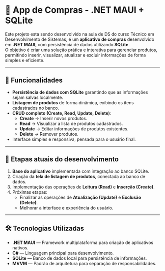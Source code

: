# 🛒 App de Compras - .NET MAUI + SQLite

Este projeto esta sendo desenvolvido na aula de DS do curso Técnico em Desenvolvimento de Sistemas, é um **aplicativo de compras** desenvolvido em **.NET MAUI**, com persistência de dados utilizando **SQLite**.  
O objetivo é criar uma solução prática e interativa para gerenciar produtos, permitindo inserir, visualizar, atualizar e excluir informações de forma simples e eficiente.

---

## 📌 Funcionalidades
- **Persistência de dados com SQLite** garantindo que as informações sejam salvas localmente.
- **Listagem de produtos** de forma dinâmica, exibindo os itens cadastrados no banco.
- **CRUD completo (Create, Read, Update, Delete)**:
  - **Create** → Inserir novos produtos.
  - **Read** → Visualizar a lista de produtos cadastrados.
  - **Update** → Editar informações de produtos existentes.
  - **Delete** → Remover produtos.
- Interface simples e responsiva, pensada para o usuário final.

---

## 📅 Etapas atuais do desenvolvimento
1. **Base do aplicativo** implementada com integração ao banco SQLite.
2. Criação da **tela de listagem de produtos**, conectada ao banco de dados.
3. Implementação das operações de **Leitura (Read)** e **Inserção (Create)**.
4. Próximas etapas:
   - Finalizar as operações de **Atualização (Update)** e **Exclusão (Delete)**.
   - Melhorar a interface e experiência do usuário.

---

## 🛠 Tecnologias Utilizadas
- **.NET MAUI** — Framework multiplataforma para criação de aplicativos nativos.
- **C#** — Linguagem principal para desenvolvimento.
- **SQLite** — Banco de dados local para persistência de informações.
- **MVVM** — Padrão de arquitetura para separação de responsabilidades.
